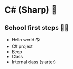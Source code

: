 # C# (Sharp) 🎒

## School first steps 🏫📝
- Hello world 🌎
- C# project
- Beep
- Class
- Internal class (starter)
